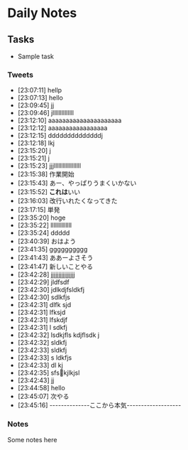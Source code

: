 # Daily Notes

## Tasks
- Sample task

### Tweets

- [23:07:11] hellp
- [23:07:13] hello
- [23:09:45] jj
- [23:09:46] jllllllllllllll
- [23:12:10] aaaaaaaaaaaaaaaaaaaaa
- [23:12:12] aaaaaaaaaaaaaaaaa
- [23:12:15] ddddddddddddddj
- [23:12:18] lkj
- [23:15:20] j
- [23:15:21] j
- [23:15:23] jjjllllllllllllllllll
- [23:15:38] 作業開始
- [23:15:43] あー、やっぱりうまくいかない
- [23:15:52] **これは**いい
- [23:16:03] 改行いれたくなってきた
- [23:17:15] 単発
- [23:35:20] hoge
- [23:35:22] llllllllllllll
- [23:35:24] ddddd
- [23:40:39] おはよう
- [23:41:35] gggggggggg
- [23:41:43] ああーよさそう
- [23:41:47] 新しいことやる
- [23:42:28] jjjjjjjjjjjjjjjj
- [23:42:29] jldfsdf
- [23:42:30] jdlkdjfsldkfj
- [23:42:30] sdlkfjs
- [23:42:31] dlfk sjd
- [23:42:31] lfksjd
- [23:42:31] lfskdjf
- [23:42:31] l sdkfj
- [23:42:32] lsdkjfls kdjflsdk j
- [23:42:32] sldkfj
- [23:42:33] sldkfj
- [23:42:33] s ldkfjs
- [23:42:33] dl kj
- [23:42:35] sfskjlkjsl
- [23:42:43] jj
- [23:44:58] hello
- [23:45:07] 次やる
- [23:45:16] --------------ここから本気-------------------
### Notes
Some notes here